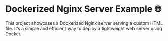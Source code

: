 # Dockerized Nginx Server Example 🌐
This project showcases a Dockerized Nginx server serving a custom HTML file. It’s a simple and efficient way to deploy a lightweight web server using Docker.
